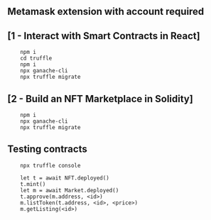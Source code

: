 ## Metamask extension with account required

## [1 - Interact with Smart Contracts in React]

```
    npm i
    cd truffle
    npm i
    npx ganache-cli
    npx truffle migrate
```

## [2 - Build an NFT Marketplace in Solidity]

```
    npm i
    npx ganache-cli
    npx truffle migrate

```

## Testing contracts

```
    npx truffle console

    let t = await NFT.deployed()
    t.mint()
    let m = await Market.deployed()
    t.approve(m.address, <id>)
    m.listToken(t.address, <id>, <price>)
    m.getListing(<id>)
```
